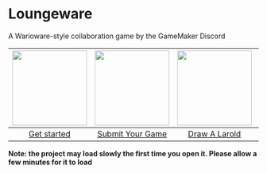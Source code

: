 # Loungeware
A Warioware-style collaboration game by the GameMaker Discord

| <a href="https://github.com/spacebake/Loungeware/wiki"><img src="https://cdn.discordapp.com/attachments/683800414637785149/863748052283293696/unknown.png" height=150></a> | <a href="https://github.com/spacebake/Loungeware/wiki/Submit-Your-Game"><img src="https://cdn.discordapp.com/attachments/683800414637785149/863749982170513408/Git_icon.svg.png" height=150></a> | <a href="https://github.com/spacebake/Loungeware/wiki/Draw-A-Larold"><img src="https://cdn.discordapp.com/attachments/862782323728318529/874769712406470726/largefilled.png" height="150"></a> | <a href="https://discord.gg/97asHuUs2P"><img src="https://media.discordapp.net/attachments/855207226569392181/877378199556870184/aa.png" height="150"></a> |
| :--: | :--: | :--: | :--: |
| [Get started](https://github.com/spacebake/Loungeware/wiki) | [Submit Your Game](https://github.com/spacebake/Loungeware/wiki/Submit-Your-Game) | [Draw A Larold](https://github.com/spacebake/Loungeware/wiki/Draw-A-Larold) | [Join the Discord](https://discord.gg/97asHuUs2P) |

**Note: the project may load slowly the first time you open it. Please allow a few minutes for it to load**
